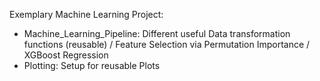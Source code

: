 Exemplary Machine Learning Project:

- Machine_Learning_Pipeline: Different useful Data transformation functions (reusable) / Feature Selection via Permutation Importance / XGBoost Regression
- Plotting: Setup for reusable Plots
